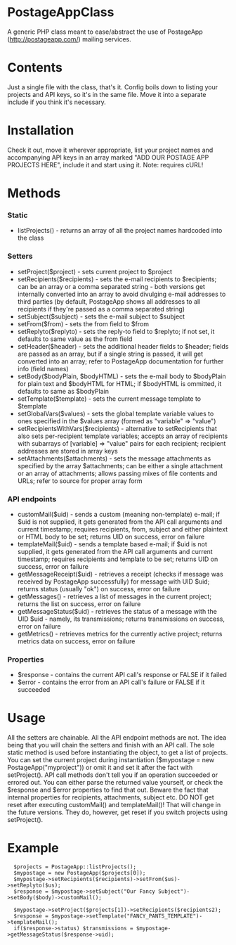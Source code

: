 PostageAppClass
===============

A generic PHP class meant to ease/abstract the use of PostageApp (http://postageapp.com/) mailing services.

# Contents
Just a single file with the class, that's it. Config boils down to listing your projects and API keys, so it's in the same file. Move it into a separate include if you think it's necessary.

# Installation
Check it out, move it wherever appropriate, list your project names and accompanying API keys in an array marked "ADD OUR POSTAGE APP PROJECTS HERE", include it and start using it. Note: requires cURL!

# Methods

### Static
- listProjects() - returns an array of all the project names hardcoded into the class

### Setters
- setProject($project) - sets current project to $project
- setRecipients($recipients) - sets the e-mail recipients to $recipients; can be an array or a comma separated string - both versions get internally converted into an array to avoid divulging e-mail addresses to third parties (by default, PostageApp shows all addresses to all recipients if they're passed as a comma separated string)
- setSubject($subject) - sets the e-mail subject to $subject
- setFrom($from) - sets the from field to $from
- setReplyto($replyto) - sets the reply-to field to $replyto; if not set, it defaults to same value as the from field
- setHeader($header) - sets the additional header fields to $header; fields are passed as an array, but if a single string is passed, it will get converted into an array; refer to PostageApp documentation for further info (field names)
- setBody($bodyPlain, $bodyHTML) - sets the e-mail body to $bodyPlain for plain text and $bodyHTML for HTML; if $bodyHTML is ommitted, it defaults to same as $bodyPlain
- setTemplate($template) - sets the current message template to $template
- setGlobalVars($values) - sets the global template variable values to ones specified in the $values array (formed as "variable" => "value")
- setRecipientsWithVars($recipients) - alternative to setRecipients that also sets per-recipient template variables; accepts an array of recipients with subarrays of [variable] => "value" pairs for each recipient; recipient addresses are stored in array keys
- setAttachments($attachments) - sets the message attachments as specified by the array $attachments; can be either a single attachment or an array of attachments; allows passing mixes of file contents and URLs; refer to source for proper array form

### API endpoints
- customMail($uid) - sends a custom (meaning non-template) e-mail; if $uid is not supplied, it gets generated from the API call arguments and current timestamp; requires recipients, from, subject and either plaintext or HTML body to be set; returns UID on success, error on failure
- templateMail($uid) - sends a template based e-mail; if $uid is not supplied, it gets generated from the API call arguments and current timestamp; requires recipients and template to be set; returns UID on success, error on failure
- getMessageReceipt($uid) - retrieves a receipt (checks if message was received by PostageApp successfully) for message with UID $uid; returns status (usually "ok") on success, error on failure
- getMessages() - retrieves a list of messages in the current project; returns the list on success, error on failure
- getMessageStatus($uid) - retrieves the status of a message with the UID $uid - namely, its transmissions; returns transmissions on success, error on failure
- getMetrics() - retrieves metrics for the currently active project; returns metrics data on success, error on failure

### Properties
- $response - contains the current API call's response or FALSE if it failed
- $error - contains the error from an API call's failure or FALSE if it succeeded

# Usage
All the setters are chainable. All the API endpoint methods are not. The idea being that you will chain the setters and finish with an API call. The sole static method is used before instantiating the object, to get a list of projects. You can set the current project during instantiation ($mypostage = new PostageApp("myproject")) or omit it and set it after the fact with setProject(). API call methods don't tell you if an operation succeeded or errored out. You can either parse the returned value yourself, or check the $response and $error properties to find that out. Beware the fact that internal properties for recipients, attachments, subject etc. DO NOT get reset after executing customMail() and templateMail()! That will change in the future versions. They do, however, get reset if you switch projects using setProject().

# Example
      $projects = PostageApp::listProjects();
      $mypostage = new PostageApp($projects[0]);
      $mypostage->setRecipients($recipients)->setFrom($us)->setReplyto($us);
      $response = $mypostage->setSubject("Our Fancy Subject")->setBody($body)->customMail();
      
      $mypostage->setProject($projects[1])->setRecipients($recipients2);
      $response = $mypostage->setTemplate("FANCY_PANTS_TEMPLATE")->templateMail();
      if($response->status) $transmissions = $mypostage->getMessageStatus($response->uid);